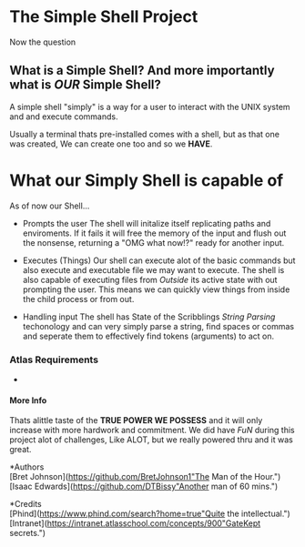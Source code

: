 # The Simple Shell Project

Now the question

## What is a Simple Shell? And more importantly what is *OUR* Simple Shell?

A simple shell "simply" is a way for a user to interact with the UNIX system and and execute commands.

Usually a terminal thats pre-installed comes with a shell, but as that one was created, We can create one too and so we __HAVE__.

# What our Simply Shell is capable of

As of now our Shell...

* Prompts the user
	The shell will initalize itself replicating paths and enviroments.
	If it fails it will free the memory of the input and flush out the nonsense, returning a "OMG what now!?" ready for another input.

* Executes (Things)
	Our shell can execute alot of the basic commands but also execute and executable file we may want to execute.
	The shell is also capable of executing files from _Outside_ its active state with out prompting the user.
	This means we can quickly view things from inside the child process or from out.

* Handling input
	The shell has State of the Scribblings *String Parsing* techonology and can very simply parse a string,
	find spaces or commas and seperate them to effectively find tokens (arguments) to act on.

### Atlas Requirements

*
#### More Info

Thats alittle taste of the __TRUE POWER WE POSSESS__ and it will only increase with more hardwork and commitment.
We did have *FuN* during this project alot of challenges, Like ALOT, but we really powered thru and it was great.

*Authors  
	[Bret Johnson](https://github.com/BretJohnson1"The Man of the Hour.")  
 	[Isaac Edwards](https://github.com/DTBissy"Another man of 60 mins.")

*Credits  
	[Phind](https://www.phind.com/search?home=true"Quite the intellectual.")  
 	[Intranet](https://intranet.atlasschool.com/concepts/900"GateKept secrets.")
